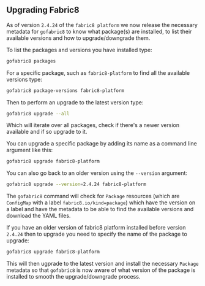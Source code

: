 ## Upgrading Fabric8

As of version `2.4.24` of the `fabric8 platform` we now release the necessary metadata for `gofabric8` to know what package(s) are installed, to list their available versions and how to upgrade/downgrade them.

To list the packages and versions you have installed type:

```sh
gofabric8 packages
```

For a specific package, such as `fabric8-platform` to find all the available versions type:

```sh
gofabric8 package-versions fabric8-platform
```

Then to perform an upgrade to the latest version type:

```sh
gofabric8 upgrade --all
```

Which will iterate over all packages, check if there's a newer version available and if so upgrade to it.

You can upgrade a specific package by adding its name as a command line argument like this:

```sh
gofabric8 upgrade fabric8-platform
```

You can also go back to an older version using the `--version` argument:

```sh
gofabric8 upgrade --version=2.4.24 fabric8-platform
```

The `gofabric8` command will check for `Package` resources (which are `ConfigMap` with a label `fabric8.io/kind=package`) which have the version on a label and have the metadata to be able to find the available versions and download the YAML files.

If you have an older version of fabric8 platform installed before version `2.4.24` then to upgrade you need to specify the name of the package to upgrade:

```sh
gofabric8 upgrade fabric8-platform
```

This will then ugprade to the latest version and install the necessary `Package` metadata so that `gofabric8` is now aware of what version of the package is installed to smooth the upgrade/downgrade process.
